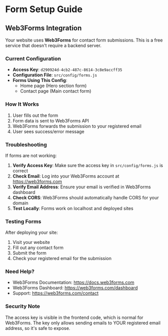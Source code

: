 # Form Setup Guide

## Web3Forms Integration

Your website uses **Web3Forms** for contact form submissions. This is a free service that doesn't require a backend server.

### Current Configuration

- **Access Key**: `d290924d-4cb2-487c-8614-3c8e9accff35`
- **Configuration File**: `src/config/forms.js`
- **Forms Using This Config**:
  - Home page (Hero section form)
  - Contact page (Main contact form)

### How It Works

1. User fills out the form
2. Form data is sent to Web3Forms API
3. Web3Forms forwards the submission to your registered email
4. User sees success/error message

### Troubleshooting

If forms are not working:

1. **Verify Access Key**: Make sure the access key in `src/config/forms.js` is correct
2. **Check Email**: Log into your Web3Forms account at https://web3forms.com
3. **Verify Email Address**: Ensure your email is verified in Web3Forms dashboard
4. **Check CORS**: Web3Forms should automatically handle CORS for your domain
5. **Test Locally**: Forms work on localhost and deployed sites

### Testing Forms

After deploying your site:
1. Visit your website
2. Fill out any contact form
3. Submit the form
4. Check your registered email for the submission

### Need Help?

- Web3Forms Documentation: https://docs.web3forms.com
- Web3Forms Dashboard: https://web3forms.com/dashboard
- Support: https://web3forms.com/contact

### Security Note

The access key is visible in the frontend code, which is normal for Web3Forms. The key only allows sending emails to YOUR registered email address, so it's safe to expose.
